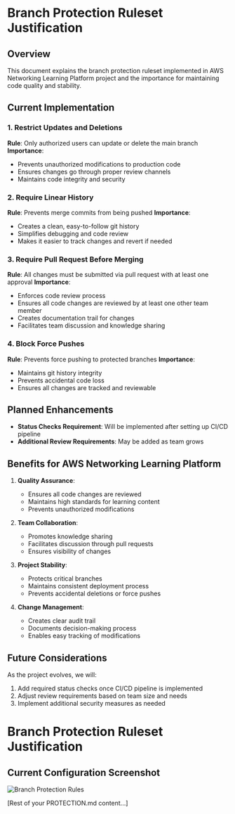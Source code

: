 # Branch Protection Ruleset Justification

## Overview
This document explains the branch protection ruleset implemented in  AWS Networking Learning Platform project and the importance for maintaining code quality and stability.

## Current Implementation

### 1. Restrict Updates and Deletions
**Rule**: Only authorized users can update or delete the main branch
**Importance**:
- Prevents unauthorized modifications to production code
- Ensures changes go through proper review channels
- Maintains code integrity and security

### 2. Require Linear History
**Rule**: Prevents merge commits from being pushed
**Importance**:
- Creates a clean, easy-to-follow git history
- Simplifies debugging and code review
- Makes it easier to track changes and revert if needed

### 3. Require Pull Request Before Merging
**Rule**: All changes must be submitted via pull request with at least one approval
**Importance**:
- Enforces code review process
- Ensures all code changes are reviewed by at least one other team member
- Creates documentation trail for changes
- Facilitates team discussion and knowledge sharing

### 4. Block Force Pushes
**Rule**: Prevents force pushing to protected branches
**Importance**:
- Maintains git history integrity
- Prevents accidental code loss
- Ensures all changes are tracked and reviewable

## Planned Enhancements
- **Status Checks Requirement**: Will be implemented after setting up CI/CD pipeline
- **Additional Review Requirements**: May be added as team grows

## Benefits for AWS Networking Learning Platform
1. **Quality Assurance**: 
   - Ensures all code changes are reviewed
   - Maintains high standards for learning content
   - Prevents unauthorized modifications

2. **Team Collaboration**: 
   - Promotes knowledge sharing
   - Facilitates discussion through pull requests
   - Ensures visibility of changes

3. **Project Stability**: 
   - Protects critical branches
   - Maintains consistent deployment process
   - Prevents accidental deletions or force pushes

4. **Change Management**: 
   - Creates clear audit trail
   - Documents decision-making process
   - Enables easy tracking of modifications

## Future Considerations
As the project evolves, we will:
1. Add required status checks once CI/CD pipeline is implemented
2. Adjust review requirements based on team size and needs
3. Implement additional security measures as needed

# Branch Protection Ruleset Justification

## Current Configuration Screenshot
![Branch Protection Rules](./images/branch-protection-rules.png)

[Rest of your PROTECTION.md content...]

